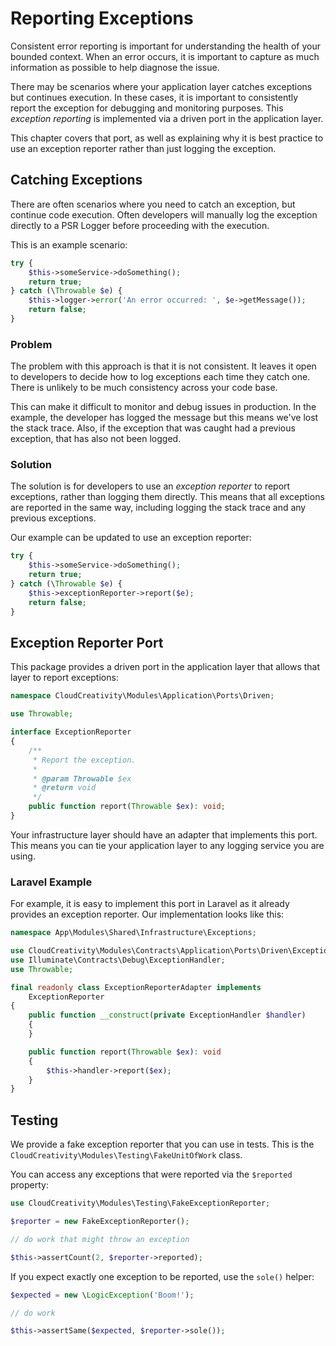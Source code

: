 # Reporting Exceptions

Consistent error reporting is important for understanding the health of your bounded context. When an error occurs, it
is important to capture as much information as possible to help diagnose the issue.

There may be scenarios where your application layer catches exceptions but continues execution. In these cases, it is
important to consistently report the exception for debugging and monitoring purposes. This _exception reporting_ is
implemented via a driven port in the application layer.

This chapter covers that port, as well as explaining why it is best practice to use an exception reporter rather than
just logging the exception.

## Catching Exceptions

There are often scenarios where you need to catch an exception, but continue code execution. Often developers will
manually log the exception directly to a PSR Logger before proceeding with the execution.

This is an example scenario:

```php
try {
    $this->someService->doSomething();
    return true;
} catch (\Throwable $e) {
    $this->logger->error('An error occurred: ', $e->getMessage());
    return false;
}
```

### Problem

The problem with this approach is that it is not consistent. It leaves it open to developers to decide how to log
exceptions each time they catch one. There is unlikely to be much consistency across your code base.

This can make it difficult to monitor and debug issues in production. In the example, the developer has logged the
message but this means we've lost the stack trace. Also, if the exception that was caught had a previous exception, that
has also not been logged.

### Solution

The solution is for developers to use an _exception reporter_ to report exceptions, rather than logging them directly.
This means that all exceptions are reported in the same way, including logging the stack trace and any previous
exceptions.

Our example can be updated to use an exception reporter:

```php
try {
    $this->someService->doSomething();
    return true;
} catch (\Throwable $e) {
    $this->exceptionReporter->report($e);
    return false;
}
```

## Exception Reporter Port

This package provides a driven port in the application layer that allows that layer to report exceptions:

```php
namespace CloudCreativity\Modules\Application\Ports\Driven;

use Throwable;

interface ExceptionReporter
{
    /**
     * Report the exception.
     *
     * @param Throwable $ex
     * @return void
     */
    public function report(Throwable $ex): void;
}
```

Your infrastructure layer should have an adapter that implements this port. This means you can tie your application
layer to any logging service you are using.

### Laravel Example

For example, it is easy to implement this port in Laravel as it already provides an exception reporter. Our
implementation looks like this:

```php
namespace App\Modules\Shared\Infrastructure\Exceptions;

use CloudCreativity\Modules\Contracts\Application\Ports\Driven\ExceptionReporter;
use Illuminate\Contracts\Debug\ExceptionHandler;
use Throwable;

final readonly class ExceptionReporterAdapter implements 
    ExceptionReporter
{
    public function __construct(private ExceptionHandler $handler)
    {
    }

    public function report(Throwable $ex): void
    {
        $this->handler->report($ex);
    }
}
```

## Testing

We provide a fake exception reporter that you can use in tests. This is the
`CloudCreativity\Modules\Testing\FakeUnitOfWork` class.

You can access any exceptions that were reported via the `$reported` property:

```php
use CloudCreativity\Modules\Testing\FakeExceptionReporter;

$reporter = new FakeExceptionReporter();

// do work that might throw an exception

$this->assertCount(2, $reporter->reported);
```

If you expect exactly one exception to be reported, use the `sole()` helper:

```php
$expected = new \LogicException('Boom!');

// do work

$this->assertSame($expected, $reporter->sole());
```